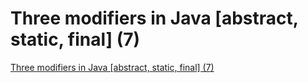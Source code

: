 # Three modifiers in Java [abstract, static, final] (7)
[Three modifiers in Java [abstract, static, final] (7)](https://aiwithcloud.com/2022/09/19/three_modifiers_in_java_abstract_static_final_7/)